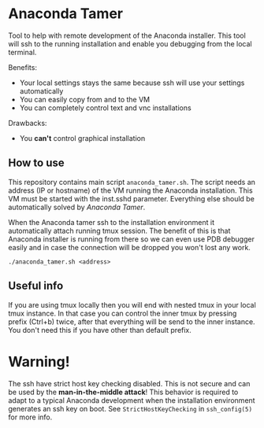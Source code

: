 # Anaconda Tamer
Tool to help with remote development of the Anaconda installer. This tool will ssh to the running installation and enable you debugging from the local terminal.

Benefits: 

* Your local settings stays the same because ssh will use your settings automatically
* You can easily copy from and to the VM
* You can completely control text and vnc installations

Drawbacks:

* You **can't** control graphical installation


## How to use
This repository contains main script `anaconda_tamer.sh`. The script needs an address (IP or hostname) of the VM running the Anaconda installation. This VM must be started with the inst.sshd parameter. Everything else should be automatically solved by *Anaconda Tamer*.

When the Anaconda tamer ssh to the installation environment it automatically attach running tmux session. The benefit of this is that Anaconda installer is running from there so we can even use PDB debugger easily and in case the connection will be dropped you won't lost any work.

``
./anaconda_tamer.sh <address>
``

## Useful info
If you are using tmux locally then you will end with nested tmux in your local tmux instance. In that case you can control the inner tmux by pressing prefix (Ctrl+b) twice, after that everything will be send to the inner instance. You don't need this if you have other than default prefix.

# Warning!
The ssh have strict host key checking disabled. This is not secure and can be used by the **man-in-the-middle attack**! This behavior is required to adapt to a typical Anaconda development when the installation environment generates an ssh key on boot. See `StrictHostKeyChecking` in `ssh_config(5)` for more info.
